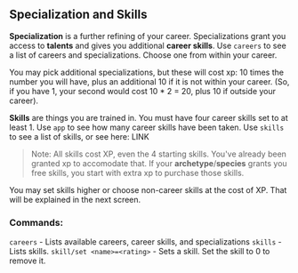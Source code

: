 ## Specialization and Skills

**Specialization** is a further refining of your career. Specializations grant you access to **talents** and gives you additional **career skills**. Use `careers` to see a list of careers and specializations. Choose one from within your career.

You may pick additional specializations, but these will cost xp: 10 times the number you will have, plus an additional 10 if it is not within your career. (So, if you have 1, your second would cost 10 * 2 = 20, plus 10 if outside your career).

**Skills** are things you are trained in. You must have four career skills set to at least 1. Use `app` to see how many career skills have been taken. Use `skills` to see a list of skills, or see here: LINK

> Note: All skills cost XP, even the 4 starting skills. You've already been granted xp to accomodate that. If your **archetype**/**species** grants you free skills, you start with extra xp to purchase those skills.

You may set skills higher or choose non-career skills at the cost of XP. That will be explained in the next screen.

### Commands:

`careers` - Lists available careers, career skills, and specializations
`skills` - Lists skills.
`skill/set <name>=<rating>` - Sets a skill. Set the skill to 0 to remove it.

